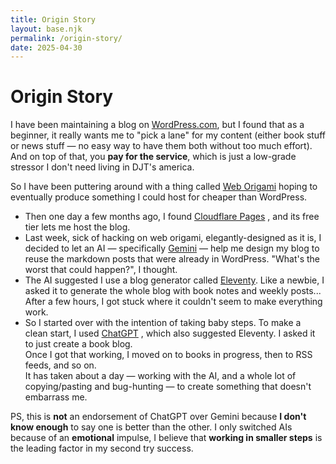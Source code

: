 ```yaml
---
title: Origin Story
layout: base.njk
permalink: /origin-story/
date: 2025-04-30
---
```

# Origin Story
I have been maintaining a blog on [WordPress.com](https://wordpress.com), but I found that as a beginner, it really wants me to "pick a lane" for my content (either book stuff or news stuff — no easy way to have them both without too much effort). 
And on top of that, you __pay for the service__, which is just a low-grade stressor I don't need living in DJT's america.

So I have been puttering around with a thing called [Web Origami](https://weborigami.org) hoping to eventually produce something I could host for cheaper than WordPress.

- Then one day a few months ago, I found [Cloudflare Pages](https://pages.cloudflare.com/) , and its free tier lets me host the blog.
- Last week, sick of hacking on web origami, elegantly-designed as it is, I decided to let an AI — specifically [Gemini](https://deepmind.google/technologies/gemini/) — help me design my blog to reuse the markdown posts that were already in WordPress. "What's the worst that could happen?", I thought.
- The AI suggested I use a blog generator called [Eleventy](https://www.11ty.dev/). Like a newbie, I asked it to generate the whole blog with book notes and weekly posts... After a few hours, I got stuck where it couldn't seem to make everything work.
- So I started over with the intention of taking baby steps. To make a clean start, I used [ChatGPT](https://openai.com/chatgpt) , which also suggested Eleventy. I asked it to just create a book blog.  
  Once I got that working, I moved on to books in progress, then to RSS feeds, and so on.  
  It has taken about a day — working with the AI, and a whole lot of copying/pasting and bug-hunting — to create something that doesn't embarrass me.

PS, this is **not** an endorsement of ChatGPT over Gemini because **I don't know enough** to say one is better than the other. I only switched AIs because of an __emotional__ impulse, I believe that __working in smaller steps__ is the leading factor in my second try success.

